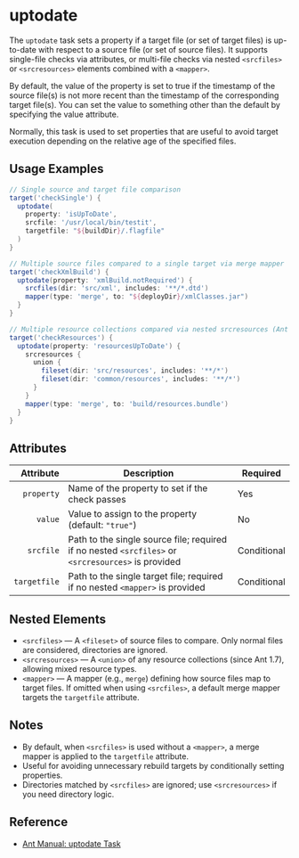 # uptodate

The `uptodate` task sets a property if a target file (or set of target files) is up-to-date with respect to a source file (or set of source files). It supports single-file checks via attributes, or multi-file checks via nested `<srcfiles>` or `<srcresources>` elements combined with a `<mapper>`.

By default, the value of the property is set to true if the timestamp of the source file(s) is not more recent than the timestamp of the corresponding target file(s). You can set the value to something other than the default by specifying the value attribute.

Normally, this task is used to set properties that are useful to avoid target execution depending on the relative age of the specified files.

## Usage Examples

```groovy
// Single source and target file comparison
target('checkSingle') {
  uptodate(
    property: 'isUpToDate',
    srcfile: '/usr/local/bin/testit',
    targetfile: "${buildDir}/.flagfile"
  )
}

// Multiple source files compared to a single target via merge mapper
target('checkXmlBuild') {
  uptodate(property: 'xmlBuild.notRequired') {
    srcfiles(dir: 'src/xml', includes: '**/*.dtd')
    mapper(type: 'merge', to: "${deployDir}/xmlClasses.jar")
  }
}

// Multiple resource collections compared via nested srcresources (Ant 1.7+)
target('checkResources') {
  uptodate(property: 'resourcesUpToDate') {
    srcresources {
      union {
        fileset(dir: 'src/resources', includes: '**/*')
        fileset(dir: 'common/resources', includes: '**/*')
      }
    }
    mapper(type: 'merge', to: 'build/resources.bundle')
  }
}
```

## Attributes

|    Attribute | Description                                                                                        | Required    |
|-------------:|----------------------------------------------------------------------------------------------------|-------------|
|   `property` | Name of the property to set if the check passes                                                    | Yes         |
|      `value` | Value to assign to the property (default: `"true"`)                                                | No          |
|    `srcfile` | Path to the single source file; required if no nested `<srcfiles>` or `<srcresources>` is provided | Conditional |
| `targetfile` | Path to the single target file; required if no nested `<mapper>` is provided                       | Conditional |

## Nested Elements

- `<srcfiles>` — A `<fileset>` of source files to compare. Only normal files are considered, directories are ignored.
- `<srcresources>` — A `<union>` of any resource collections (since Ant 1.7), allowing mixed resource types.
- `<mapper>` — A mapper (e.g., `merge`) defining how source files map to target files. If omitted when using `<srcfiles>`, a default merge mapper targets the `targetfile` attribute.

## Notes

- By default, when `<srcfiles>` is used without a `<mapper>`, a merge mapper is applied to the `targetfile` attribute.
- Useful for avoiding unnecessary rebuild targets by conditionally setting properties.
- Directories matched by `<srcfiles>` are ignored; use `<srcresources>` if you need directory logic.

## Reference

- [Ant Manual: uptodate Task](https://ant.apache.org/manual/Tasks/uptodate.html)
